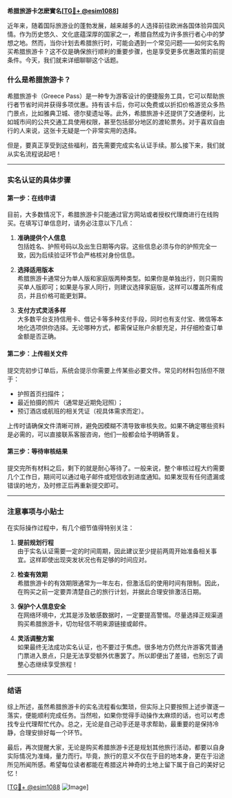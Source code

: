 **希腊旅游卡怎麽實名[[TG💪+ @esim1088](https://t.me/s/esim1088)]**

近年来，随着国际旅游业的蓬勃发展，越来越多的人选择前往欧洲各国体验异国风情。作为历史悠久、文化底蕴深厚的国家之一，希腊自然成为许多旅行者心中的梦想之地。然而，当你计划去希腊旅行时，可能会遇到一个常见问题——如何实名购买希腊旅游卡？这不仅是确保旅行顺利的重要步骤，也是享受更多优惠政策的前提条件。今天，我们就来详细聊聊这个话题。

### 什么是希腊旅游卡？

希腊旅游卡（Greece Pass）是一种专为游客设计的便捷服务工具，它可以帮助旅行者节省时间并获得多项优惠。持有该卡后，你可以免费或以折扣价格游览众多热门景点，比如雅典卫城、德尔斐遗址等。此外，希腊旅游卡还提供了交通便利，比如城市间的公共交通工具使用权限，甚至包括部分地区的渡轮票务。对于喜欢自由行的人来说，这张卡无疑是一个非常实用的选择。

但是，要真正享受到这些福利，首先需要完成实名认证手续。那么接下来，我们就从实名流程说起吧！

---

### 实名认证的具体步骤

#### 第一步：在线申请
目前，大多数情况下，希腊旅游卡只能通过官方网站或者授权代理商进行在线购买。在填写订单信息时，请务必注意以下几点：

1. **准确提供个人信息**  
   包括姓名、护照号码以及出生日期等内容。这些信息必须与你的护照完全一致，因为后续验证环节会严格核对身份信息。

2. **选择适用版本**  
   希腊旅游卡通常分为单人版和家庭版两种类型。如果你是单独出行，则只需购买单人版即可；如果是与家人同行，则建议选择家庭版，这样可以覆盖所有成员，并且价格可能更划算。

3. **支付方式灵活多样**  
   大多数平台支持信用卡、借记卡等多种支付手段，同时也有支付宝、微信等本地化选项供你选择。无论哪种方式，都需保证账户余额充足，并仔细检查订单金额是否正确。

#### 第二步：上传相关文件
提交完初步订单后，系统会提示你需要上传某些必要文件。常见的材料包括但不限于：
- 护照首页扫描件；
- 最近拍摄的照片（通常是近期免冠照）；
- 预订酒店或航班的相关凭证（视具体需求而定）。

上传时请确保文件清晰可辨，避免因模糊不清导致审核失败。如果不确定哪些资料是必需的，可以直接联系客服咨询，他们一般都会给予明确答复。

#### 第三步：等待审核结果
提交完所有材料之后，剩下的就是耐心等待了。一般来说，整个审核过程大约需要几个工作日，期间可以通过电子邮件或短信收到进度通知。如果发现有任何遗漏或错误的地方，及时修正后再重新提交即可。

---

### 注意事项与小贴士

在实际操作过程中，有几个细节值得特别关注：

1. **提前规划行程**  
   由于实名认证需要一定的时间周期，因此建议至少提前两周开始准备相关事宜。这样即使出现突发状况也有足够的时间应对。

2. **检查有效期**  
   希腊旅游卡的有效期限通常为一年左右，但激活后的使用时间有限制。因此，在购买之前一定要弄清楚自己的旅行计划，并据此合理安排激活日期。

3. **保护个人信息安全**  
   在网络环境中，尤其是涉及敏感数据时，一定要提高警惕。尽量选择正规渠道购买希腊旅游卡，切勿轻信不明来源链接或邮件。

4. **灵活调整方案**  
   如果最终无法成功实名认证，也不要过于焦虑。很多地方仍然允许游客凭普通门票进入景点，只是无法享受额外优惠罢了。所以即便出了差错，也别忘了调整心态继续享受旅程！

---

### 结语

综上所述，虽然希腊旅游卡的实名流程看似繁琐，但实际上只要按照上述步骤逐一落实，便能顺利完成任务。当然啦，如果你觉得手动操作太麻烦的话，也可以考虑找专业代理帮忙代办。总之，无论是自己动手还是寻求帮助，最重要的是保持冷静，合理安排好每一个环节。

最后，再次提醒大家，无论是购买希腊旅游卡还是规划其他旅行活动，都要以自身实际情况为准绳，量力而行。毕竟，旅行的意义不仅在于目的地本身，更在于沿途所见所闻所感。希望每位读者都能在希腊这片神奇的土地上留下属于自己的美好记忆！

[[TG💪+ @esim1088](https://t.me/s/esim1088) ![Image](https://i.postimg.cc/4NQfJmqS/Snipaste-2025-05-13-00-14-12.png)]